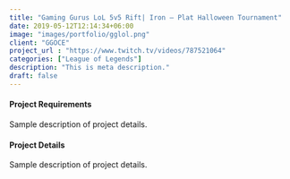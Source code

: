```yaml
---
title: "Gaming Gurus LoL 5v5 Rift| Iron – Plat Halloween Tournament"
date: 2019-05-12T12:14:34+06:00
image: "images/portfolio/gglol.png"
client: "GGOCE"
project_url : "https://www.twitch.tv/videos/787521064"
categories: ["League of Legends"]
description: "This is meta description."
draft: false
---
```


#### Project Requirements

Sample description of project details.


#### Project Details

Sample description of project details.

